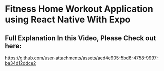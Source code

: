 # Fitness Home Workout Application using React Native With Expo

## Full Explanation In this Video, Please Check out here: 

https://github.com/user-attachments/assets/aed4e905-5bd6-4758-9997-ba34d12ddce2

